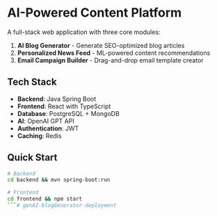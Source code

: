# AI-Powered Content Platform

A full-stack web application with three core modules:
1. **AI Blog Generator** - Generate SEO-optimized blog articles
2. **Personalized News Feed** - ML-powered content recommendations  
3. **Email Campaign Builder** - Drag-and-drop email template creator

## Tech Stack
- **Backend**: Java Spring Boot
- **Frontend**: React with TypeScript
- **Database**: PostgreSQL + MongoDB
- **AI**: OpenAI GPT API
- **Authentication**: JWT
- **Caching**: Redis

## Quick Start
```bash
# Backend
cd backend && mvn spring-boot:run

# Frontend  
cd frontend && npm start
```# genAI-blogGenerator-deployment
